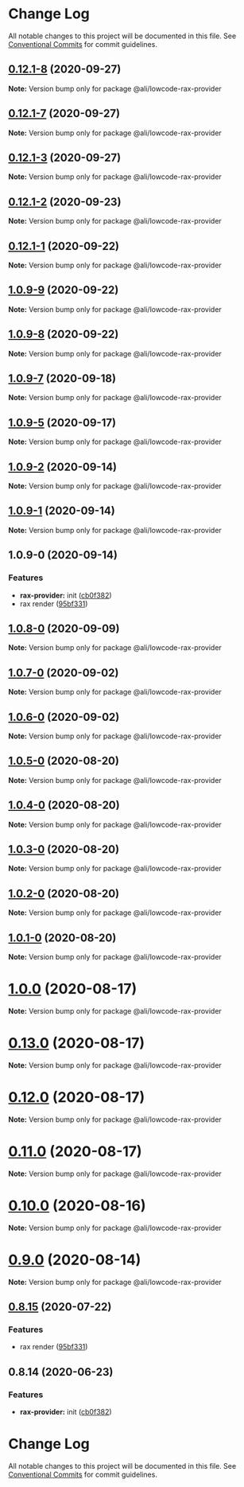 # Change Log

All notable changes to this project will be documented in this file.
See [Conventional Commits](https://conventionalcommits.org) for commit guidelines.

<a name="0.12.1-8"></a>
## [0.12.1-8](https://gitlab.alibaba-inc.com/ali-lowcode/ali-lowcode-engine/compare/v0.12.1-7...v0.12.1-8) (2020-09-27)




**Note:** Version bump only for package @ali/lowcode-rax-provider

<a name="0.12.1-7"></a>
## [0.12.1-7](https://gitlab.alibaba-inc.com/ali-lowcode/ali-lowcode-engine/compare/v0.12.1-3...v0.12.1-7) (2020-09-27)




**Note:** Version bump only for package @ali/lowcode-rax-provider

<a name="0.12.1-3"></a>
## [0.12.1-3](https://gitlab.alibaba-inc.com/ali-lowcode/ali-lowcode-engine/compare/v0.12.1-2...v0.12.1-3) (2020-09-27)




**Note:** Version bump only for package @ali/lowcode-rax-provider

<a name="0.12.1-2"></a>
## [0.12.1-2](https://gitlab.alibaba-inc.com/ali-lowcode/ali-lowcode-engine/compare/v0.12.1-1...v0.12.1-2) (2020-09-23)




**Note:** Version bump only for package @ali/lowcode-rax-provider

<a name="0.12.1-1"></a>
## [0.12.1-1](https://gitlab.alibaba-inc.com/ali-lowcode/ali-lowcode-engine/compare/v1.0.9-9...v0.12.1-1) (2020-09-22)




**Note:** Version bump only for package @ali/lowcode-rax-provider

<a name="1.0.9-9"></a>
## [1.0.9-9](https://gitlab.alibaba-inc.com/ali-lowcode/ali-lowcode-engine/compare/v1.0.9-8...v1.0.9-9) (2020-09-22)




**Note:** Version bump only for package @ali/lowcode-rax-provider

<a name="1.0.9-8"></a>
## [1.0.9-8](https://gitlab.alibaba-inc.com/ali-lowcode/ali-lowcode-engine/compare/v1.0.9-7...v1.0.9-8) (2020-09-22)




**Note:** Version bump only for package @ali/lowcode-rax-provider

<a name="1.0.9-7"></a>
## [1.0.9-7](https://gitlab.alibaba-inc.com/ali-lowcode/ali-lowcode-engine/compare/v1.0.9-5...v1.0.9-7) (2020-09-18)




**Note:** Version bump only for package @ali/lowcode-rax-provider

<a name="1.0.9-5"></a>
## [1.0.9-5](https://gitlab.alibaba-inc.com/ali-lowcode/ali-lowcode-engine/compare/v1.0.9-2...v1.0.9-5) (2020-09-17)




**Note:** Version bump only for package @ali/lowcode-rax-provider

<a name="1.0.9-2"></a>
## [1.0.9-2](https://gitlab.alibaba-inc.com/ali-lowcode/ali-lowcode-engine/compare/v1.0.9-1...v1.0.9-2) (2020-09-14)




**Note:** Version bump only for package @ali/lowcode-rax-provider

<a name="1.0.9-1"></a>
## [1.0.9-1](https://gitlab.alibaba-inc.com/ali-lowcode/ali-lowcode-engine/compare/v1.0.9-0...v1.0.9-1) (2020-09-14)




**Note:** Version bump only for package @ali/lowcode-rax-provider

<a name="1.0.9-0"></a>
## 1.0.9-0 (2020-09-14)


### Features

* **rax-provider:** init ([cb0f382](https://gitlab.alibaba-inc.com/ali-lowcode/ali-lowcode-engine/commit/cb0f382))
* rax render ([95bf331](https://gitlab.alibaba-inc.com/ali-lowcode/ali-lowcode-engine/commit/95bf331))




<a name="1.0.8-0"></a>
## [1.0.8-0](https://gitlab.alibaba-inc.com/ali-lowcode/ali-lowcode-engine/compare/@ali/lowcode-rax-provider@1.0.7-0...@ali/lowcode-rax-provider@1.0.8-0) (2020-09-09)




**Note:** Version bump only for package @ali/lowcode-rax-provider

<a name="1.0.7-0"></a>
## [1.0.7-0](https://gitlab.alibaba-inc.com/ali-lowcode/ali-lowcode-engine/compare/@ali/lowcode-rax-provider@1.0.6-0...@ali/lowcode-rax-provider@1.0.7-0) (2020-09-02)




**Note:** Version bump only for package @ali/lowcode-rax-provider

<a name="1.0.6-0"></a>
## [1.0.6-0](https://gitlab.alibaba-inc.com/ali-lowcode/ali-lowcode-engine/compare/@ali/lowcode-rax-provider@1.0.5-0...@ali/lowcode-rax-provider@1.0.6-0) (2020-09-02)




**Note:** Version bump only for package @ali/lowcode-rax-provider

<a name="1.0.5-0"></a>
## [1.0.5-0](https://gitlab.alibaba-inc.com/ali-lowcode/ali-lowcode-engine/compare/@ali/lowcode-rax-provider@1.0.4-0...@ali/lowcode-rax-provider@1.0.5-0) (2020-08-20)




**Note:** Version bump only for package @ali/lowcode-rax-provider

<a name="1.0.4-0"></a>
## [1.0.4-0](https://gitlab.alibaba-inc.com/ali-lowcode/ali-lowcode-engine/compare/@ali/lowcode-rax-provider@1.0.3-0...@ali/lowcode-rax-provider@1.0.4-0) (2020-08-20)




**Note:** Version bump only for package @ali/lowcode-rax-provider

<a name="1.0.3-0"></a>
## [1.0.3-0](https://gitlab.alibaba-inc.com/ali-lowcode/ali-lowcode-engine/compare/@ali/lowcode-rax-provider@1.0.2-0...@ali/lowcode-rax-provider@1.0.3-0) (2020-08-20)




**Note:** Version bump only for package @ali/lowcode-rax-provider

<a name="1.0.2-0"></a>
## [1.0.2-0](https://gitlab.alibaba-inc.com/ali-lowcode/ali-lowcode-engine/compare/@ali/lowcode-rax-provider@1.0.1-0...@ali/lowcode-rax-provider@1.0.2-0) (2020-08-20)




**Note:** Version bump only for package @ali/lowcode-rax-provider

<a name="1.0.1-0"></a>
## [1.0.1-0](https://gitlab.alibaba-inc.com/ali-lowcode/ali-lowcode-engine/compare/@ali/lowcode-rax-provider@1.0.0...@ali/lowcode-rax-provider@1.0.1-0) (2020-08-20)




**Note:** Version bump only for package @ali/lowcode-rax-provider

<a name="1.0.0"></a>
# [1.0.0](https://gitlab.alibaba-inc.com/ali-lowcode/ali-lowcode-engine/compare/@ali/lowcode-rax-provider@0.13.0...@ali/lowcode-rax-provider@1.0.0) (2020-08-17)




**Note:** Version bump only for package @ali/lowcode-rax-provider

<a name="0.13.0"></a>
# [0.13.0](https://gitlab.alibaba-inc.com/ali-lowcode/ali-lowcode-engine/compare/@ali/lowcode-rax-provider@0.12.0...@ali/lowcode-rax-provider@0.13.0) (2020-08-17)




**Note:** Version bump only for package @ali/lowcode-rax-provider

<a name="0.12.0"></a>
# [0.12.0](https://gitlab.alibaba-inc.com/ali-lowcode/ali-lowcode-engine/compare/@ali/lowcode-rax-provider@0.10.0...@ali/lowcode-rax-provider@0.12.0) (2020-08-17)




**Note:** Version bump only for package @ali/lowcode-rax-provider

<a name="0.11.0"></a>
# [0.11.0](https://gitlab.alibaba-inc.com/ali-lowcode/ali-lowcode-engine/compare/@ali/lowcode-rax-provider@0.10.0...@ali/lowcode-rax-provider@0.11.0) (2020-08-17)




**Note:** Version bump only for package @ali/lowcode-rax-provider

<a name="0.10.0"></a>
# [0.10.0](https://gitlab.alibaba-inc.com/ali-lowcode/ali-lowcode-engine/compare/@ali/lowcode-rax-provider@0.9.0...@ali/lowcode-rax-provider@0.10.0) (2020-08-16)




**Note:** Version bump only for package @ali/lowcode-rax-provider

<a name="0.9.0"></a>
# [0.9.0](https://gitlab.alibaba-inc.com/ali-lowcode/ali-lowcode-engine/compare/@ali/lowcode-rax-provider@0.8.15...@ali/lowcode-rax-provider@0.9.0) (2020-08-14)




**Note:** Version bump only for package @ali/lowcode-rax-provider

<a name="0.8.15"></a>
## [0.8.15](https://gitlab.alibaba-inc.com/ali-lowcode/ali-lowcode-engine/compare/@ali/lowcode-rax-provider@0.8.14...@ali/lowcode-rax-provider@0.8.15) (2020-07-22)


### Features

* rax render ([95bf331](https://gitlab.alibaba-inc.com/ali-lowcode/ali-lowcode-engine/commit/95bf331))




<a name="0.8.14"></a>
## 0.8.14 (2020-06-23)


### Features

* **rax-provider:** init ([cb0f382](https://gitlab.alibaba-inc.com/ali-lowcode/ali-lowcode-engine/commit/cb0f382))




# Change Log

All notable changes to this project will be documented in this file.
See [Conventional Commits](https://conventionalcommits.org) for commit guidelines.

